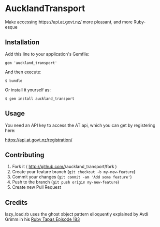 # AucklandTransport

Make accessing https://api.at.govt.nz/ more pleasant, and more Ruby-esque

## Installation

Add this line to your application's Gemfile:

    gem 'auckland_transport'

And then execute:

    $ bundle

Or install it yourself as:

    $ gem install auckland_transport

## Usage

You need an API key to access the AT api, which you can get by
registering here:

https://api.at.govt.nz/registration/

## Contributing

1. Fork it ( http://github.com/<my-github-username>/auckland_transport/fork )
2. Create your feature branch (`git checkout -b my-new-feature`)
3. Commit your changes (`git commit -am 'Add some feature'`)
4. Push to the branch (`git push origin my-new-feature`)
5. Create new Pull Request

## Credits

lazy_load.rb uses the ghost object  pattern elloquently explained by
Avdi Grimm in his [Ruby Tapas Episode 183](http://www.rubytapas.com/episodes/183-Extracting-Ghost-Load)

